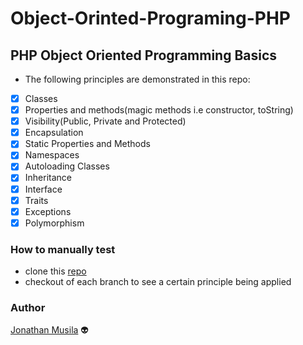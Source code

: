 # Object-Orinted-Programing-PHP

## PHP Object Oriented Programming Basics
- The following principles are demonstrated in this repo:
- [x] Classes
- [x] Properties and methods(magic methods i.e constructor, toString)
- [x] Visibility(Public, Private and Protected)
- [x] Encapsulation
- [x] Static Properties and Methods
- [x] Namespaces
- [x] Autoloading Classes
- [x] Inheritance
- [x] Interface
- [x] Traits
- [x] Exceptions
- [x] Polymorphism

### How to manually test
- clone this [repo](https://github.com/jonathanmusila/Object-Orinted-Programing-PHP.git)
- checkout of each branch to see a certain principle being applied

### Author 
[Jonathan Musila](https://github.com/jonathanmusila/) :alien:	
